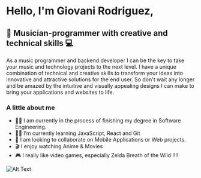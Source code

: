 # Hello, I'm Giovani Rodriguez,
## 🎼 Musician-programmer with creative and technical skills 💻
As a music programmer and backend developer I can be the key to take your music and technology projects to the next level. I have a unique combination of technical and creative skills to transform your ideas into innovative and attractive solutions for the end user. So don't wait any longer and be amazed by the intuitive and visually appealing designs I can make to bring your applications and websites to life.

### A little about me
- 👨‍💻 I am currently in the process of finishing my degree in Software Engineering.
- 👨‍🏫 I’m currently learning JavaScript, React and Git
- 📲 I am looking to collaborate on Mobile Applications or Web projects.
- 🎬 I enjoy watching Anime & Movies
- 🎮 I really like video games, especially Zelda Breath of the Wild !!!!


![Alt Text](https://i.redd.it/g0upkrt886a91.gif ) 